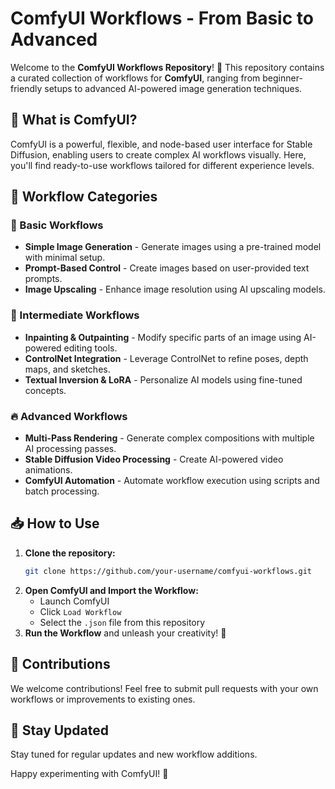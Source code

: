 # ComfyUI Workflows - From Basic to Advanced

Welcome to the **ComfyUI Workflows Repository**! 🚀 This repository contains a curated collection of workflows for **ComfyUI**, ranging from beginner-friendly setups to advanced AI-powered image generation techniques.

## 📌 What is ComfyUI?
ComfyUI is a powerful, flexible, and node-based user interface for Stable Diffusion, enabling users to create complex AI workflows visually. Here, you'll find ready-to-use workflows tailored for different experience levels.

## 📂 Workflow Categories

### 🔰 Basic Workflows
- **Simple Image Generation** - Generate images using a pre-trained model with minimal setup.
- **Prompt-Based Control** - Create images based on user-provided text prompts.
- **Image Upscaling** - Enhance image resolution using AI upscaling models.

### 🚀 Intermediate Workflows
- **Inpainting & Outpainting** - Modify specific parts of an image using AI-powered editing tools.
- **ControlNet Integration** - Leverage ControlNet to refine poses, depth maps, and sketches.
- **Textual Inversion & LoRA** - Personalize AI models using fine-tuned concepts.

### 🔥 Advanced Workflows
- **Multi-Pass Rendering** - Generate complex compositions with multiple AI processing passes.
- **Stable Diffusion Video Processing** - Create AI-powered video animations.
- **ComfyUI Automation** - Automate workflow execution using scripts and batch processing.

## 📥 How to Use
1. **Clone the repository:**  
   ```bash
   git clone https://github.com/your-username/comfyui-workflows.git
   ```
2. **Open ComfyUI and Import the Workflow:**  
   - Launch ComfyUI
   - Click `Load Workflow`
   - Select the `.json` file from this repository
3. **Run the Workflow** and unleash your creativity! 🎨

## 🤝 Contributions
We welcome contributions! Feel free to submit pull requests with your own workflows or improvements to existing ones.

## 📢 Stay Updated
Stay tuned for regular updates and new workflow additions.

Happy experimenting with ComfyUI! 🚀


